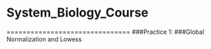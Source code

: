 # System_Biology_Course
===============================
###Practice 1:
###Global Normalization and Lowess
